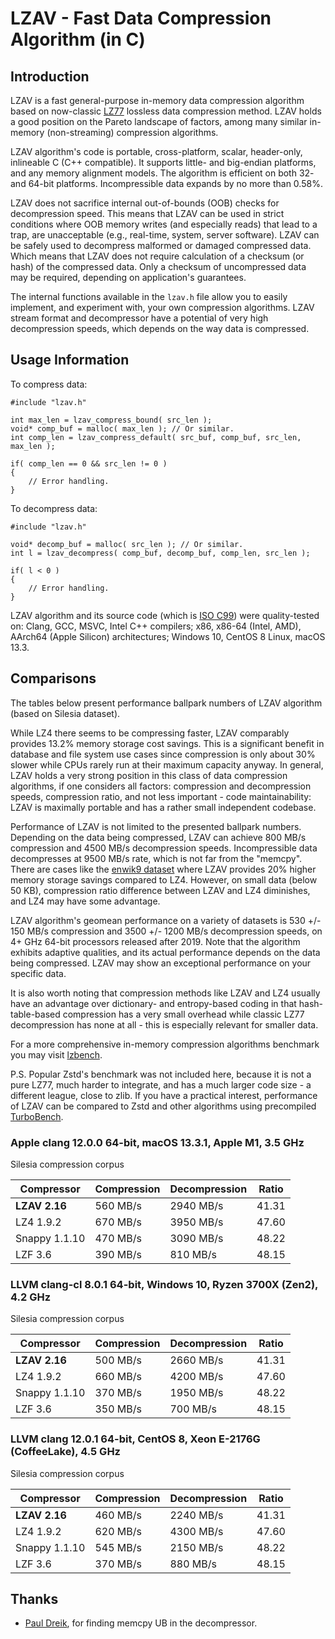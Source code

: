 # LZAV - Fast Data Compression Algorithm (in C) #

## Introduction ##

LZAV is a fast general-purpose in-memory data compression algorithm based on
now-classic [LZ77](https://wikipedia.org/wiki/LZ77_and_LZ78) lossless data
compression method. LZAV holds a good position on the Pareto landscape of
factors, among many similar in-memory (non-streaming) compression algorithms.

LZAV algorithm's code is portable, cross-platform, scalar, header-only,
inlineable C (C++ compatible). It supports little- and big-endian platforms,
and any memory alignment models. The algorithm is efficient on both 32- and
64-bit platforms. Incompressible data expands by no more than 0.58%.

LZAV does not sacrifice internal out-of-bounds (OOB) checks for decompression
speed. This means that LZAV can be used in strict conditions where OOB memory
writes (and especially reads) that lead to a trap, are unacceptable (e.g.,
real-time, system, server software). LZAV can be safely used to decompress
malformed or damaged compressed data. Which means that LZAV does not require
calculation of a checksum (or hash) of the compressed data. Only a checksum
of uncompressed data may be required, depending on application's guarantees.

The internal functions available in the `lzav.h` file allow you to easily
implement, and experiment with, your own compression algorithms. LZAV stream
format and decompressor have a potential of very high decompression speeds,
which depends on the way data is compressed.

## Usage Information ##

To compress data:

    #include "lzav.h"

    int max_len = lzav_compress_bound( src_len );
    void* comp_buf = malloc( max_len ); // Or similar.
    int comp_len = lzav_compress_default( src_buf, comp_buf, src_len, max_len );

    if( comp_len == 0 && src_len != 0 )
    {
        // Error handling.
    }

To decompress data:

    #include "lzav.h"

    void* decomp_buf = malloc( src_len ); // Or similar.
    int l = lzav_decompress( comp_buf, decomp_buf, comp_len, src_len );

    if( l < 0 )
    {
        // Error handling.
    }

LZAV algorithm and its source code (which is
[ISO C99](https://en.wikipedia.org/wiki/C99)) were quality-tested on:
Clang, GCC, MSVC, Intel C++ compilers; x86, x86-64 (Intel, AMD), AArch64
(Apple Silicon) architectures; Windows 10, CentOS 8 Linux, macOS 13.3.

## Comparisons ##

The tables below present performance ballpark numbers of LZAV algorithm
(based on Silesia dataset).

While LZ4 there seems to be compressing faster, LZAV comparably provides 13.2%
memory storage cost savings. This is a significant benefit in database and
file system use cases since compression is only about 30% slower while CPUs
rarely run at their maximum capacity anyway. In general, LZAV holds a very
strong position in this class of data compression algorithms, if one considers
all factors: compression and decompression speeds, compression ratio, and not
less important - code maintainability: LZAV is maximally portable and has a
rather small independent codebase.

Performance of LZAV is not limited to the presented ballpark numbers.
Depending on the data being compressed, LZAV can achieve 800 MB/s compression
and 4500 MB/s decompression speeds. Incompressible data decompresses at 9500
MB/s rate, which is not far from the "memcpy". There are cases like the
[enwik9 dataset](https://mattmahoney.net/dc/textdata.html) where LZAV
provides 20% higher memory storage savings compared to LZ4. However, on small
data (below 50 KB), compression ratio difference between LZAV and LZ4
diminishes, and LZ4 may have some advantage.

LZAV algorithm's geomean performance on a variety of datasets is 530 +/- 150
MB/s compression and 3500 +/- 1200 MB/s decompression speeds, on 4+ GHz 64-bit
processors released after 2019. Note that the algorithm exhibits adaptive
qualities, and its actual performance depends on the data being compressed.
LZAV may show an exceptional performance on your specific data.

It is also worth noting that compression methods like LZAV and LZ4 usually
have an advantage over dictionary- and entropy-based coding in that
hash-table-based compression has a very small overhead while classic LZ77
decompression has none at all - this is especially relevant for smaller data.

For a more comprehensive in-memory compression algorithms benchmark you may
visit [lzbench](https://github.com/inikep/lzbench).

P.S. Popular Zstd's benchmark was not included here, because it is not a pure
LZ77, much harder to integrate, and has a much larger code size - a different
league, close to zlib. If you have a practical interest, performance of LZAV
can be compared to Zstd and other algorithms using precompiled
[TurboBench](https://github.com/powturbo/TurboBench/releases).

### Apple clang 12.0.0 64-bit, macOS 13.3.1, Apple M1, 3.5 GHz ###

Silesia compression corpus

|Compressor      |Compression    |Decompression  |Ratio          |
|----            |----           |----           |----           |
|**LZAV 2.16**   |560 MB/s       |2940 MB/s      |41.31          |
|LZ4 1.9.2       |670 MB/s       |3950 MB/s      |47.60          |
|Snappy 1.1.10   |470 MB/s       |3090 MB/s      |48.22          |
|LZF 3.6         |390 MB/s       |810 MB/s       |48.15          |

### LLVM clang-cl 8.0.1 64-bit, Windows 10, Ryzen 3700X (Zen2), 4.2 GHz ###

Silesia compression corpus

|Compressor      |Compression    |Decompression  |Ratio          |
|----            |----           |----           |----           |
|**LZAV 2.16**   |500 MB/s       |2660 MB/s      |41.31          |
|LZ4 1.9.2       |660 MB/s       |4200 MB/s      |47.60          |
|Snappy 1.1.10   |370 MB/s       |1950 MB/s      |48.22          |
|LZF 3.6         |350 MB/s       |700 MB/s       |48.15          |

### LLVM clang 12.0.1 64-bit, CentOS 8, Xeon E-2176G (CoffeeLake), 4.5 GHz ###

Silesia compression corpus

|Compressor      |Compression    |Decompression  |Ratio          |
|----            |----           |----           |----           |
|**LZAV 2.16**   |460 MB/s       |2240 MB/s      |41.31          |
|LZ4 1.9.2       |620 MB/s       |4300 MB/s      |47.60          |
|Snappy 1.1.10   |545 MB/s       |2150 MB/s      |48.22          |
|LZF 3.6         |370 MB/s       |880 MB/s       |48.15          |

## Thanks ##

* [Paul Dreik](https://github.com/pauldreik), for finding memcpy UB in the
decompressor.
